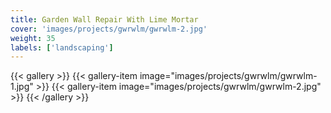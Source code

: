 ```yaml
---
title: Garden Wall Repair With Lime Mortar
cover: 'images/projects/gwrwlm/gwrwlm-2.jpg'
weight: 35
labels: ['landscaping']
---
```


{{< gallery >}}
{{< gallery-item image="images/projects/gwrwlm/gwrwlm-1.jpg" >}}
{{< gallery-item image="images/projects/gwrwlm/gwrwlm-2.jpg" >}}
{{< /gallery >}}